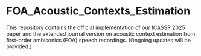 # FOA_Acoustic_Contexts_Estimation
This repository contains the official implementation of our ICASSP 2025 paper and the extended journal version on acoustic context estimation from first-order ambisonics (FOA) speech recordings.
(Ongoing updates will be provided.)